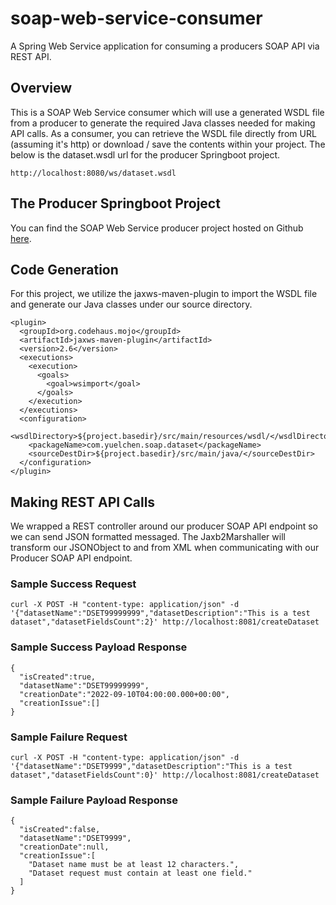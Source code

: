 # soap-web-service-consumer
A Spring Web Service application for consuming a producers SOAP API via REST API.

## Overview
This is a SOAP Web Service consumer which will use a generated WSDL file from a producer to generate the required Java classes needed for making API calls. As a consumer, you can retrieve the WSDL file directly from URL (assuming it's http) or download / save the contents within your project. The below is the dataset.wsdl url for the producer Springboot project. 
```:
http://localhost:8080/ws/dataset.wsdl
```

## The Producer Springboot Project
You can find the SOAP Web Service producer project hosted on Github [here](https://github.com/yuelchen/soap-web-service-producer).

## Code Generation
For this project, we utilize the jaxws-maven-plugin to import the WSDL file and generate our Java classes under our source directory. 
```xml:
<plugin>
  <groupId>org.codehaus.mojo</groupId>
  <artifactId>jaxws-maven-plugin</artifactId>
  <version>2.6</version>
  <executions>
    <execution>
      <goals>
        <goal>wsimport</goal>
      </goals>
    </execution>
  </executions>
  <configuration>
    <wsdlDirectory>${project.basedir}/src/main/resources/wsdl/</wsdlDirectory>
    <packageName>com.yuelchen.soap.dataset</packageName>
    <sourceDestDir>${project.basedir}/src/main/java/</sourceDestDir>
  </configuration>
</plugin>
```

## Making REST API Calls
We wrapped a REST controller around our producer SOAP API endpoint so we can send JSON formatted messaged. The Jaxb2Marshaller will transform our JSONObject to and from XML when communicating with our Producer SOAP API endpoint. 

### Sample Success Request
```:
curl -X POST -H "content-type: application/json" -d '{"datasetName":"DSET99999999","datasetDescription":"This is a test dataset","datasetFieldsCount":2}' http://localhost:8081/createDataset
```

### Sample Success Payload Response
```JSON:
{
  "isCreated":true,
  "datasetName":"DSET99999999",
  "creationDate":"2022-09-10T04:00:00.000+00:00",
  "creationIssue":[]
}
```

### Sample Failure Request
```:
curl -X POST -H "content-type: application/json" -d '{"datasetName":"DSET9999","datasetDescription":"This is a test dataset","datasetFieldsCount":0}' http://localhost:8081/createDataset 
```

### Sample Failure Payload Response
```JSON:
{
  "isCreated":false,
  "datasetName":"DSET9999",
  "creationDate":null,
  "creationIssue":[
    "Dataset name must be at least 12 characters.",
    "Dataset request must contain at least one field."
  ]
} 
```

